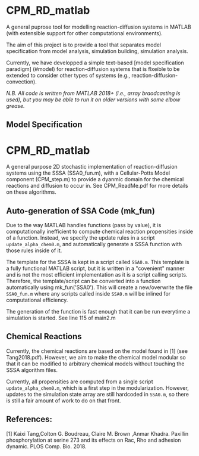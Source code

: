 # CPM_RD_matlab
A general puprose tool for modelling reaction-diffusion systems in MATLAB (with extensible support for other computational environments).

The aim of this project is to provide a tool that separates model specification from model analysis, simulation building, simulation analysis.

Currently, we have developped a simple text-based [model specification paradigm] (#model) for reaction-diffusion systems that is flxeible to be extended to consider other types of systems (e.g., reaction-diffusion-convection).  


*N.B. All code is written from MATLAB 2018+ (i.e., array braodcasting is used), but you may be able to run it on older versions with some elbow grease.*


## <a name="model"></a>Model Specification

# CPM_RD_matlab

A general purpose 2D stochastic implementation of reaction-diffusion systems using the SSSA (SSA0_fun.m), with a Cellular-Potts Model component (CPM_step.m) to provide a dyanmic domain for the chemical reactions and diffusion to occur in. See CPM_ReadMe.pdf for more details on these algorithms.



## Auto-generation of SSA Code (mk_fun)
Due to the way MATLAB handles functions (pass by value), it is computationally inefficient to compute chemical reaction propensities inside of a function. Instead, we specify the update rules in a script `update_alpha_chem0.m`, and automatically generate a SSSA function with those rules inside of it. 

The template for the SSSA is kept in a script called `SSA0.m`. This template is a fully functional MATLAB script, but it is written in a "covenient" manner and is not the most efficient implementation as it is a script calling scripts. Therefore, the template/script can be converted into a function automatically using mk_fun('SSA0'). This will create a new/overwrite the file `SSA0_fun.m` where any scripts called inside `SSA0.m` will be inlined for computational efficiency.

The generation of the function is fast enough that it can be run everytime a simulation is started. See line 115 of main2.m

## Chemical Reactions
Currently, the chemical reactions are based on the model found in [1] (see Tang2018.pdf). However, we aim to make the chemical model modular so that it can be modified to arbitrary chemical models without touching the SSSA algorithm files.

Currently, all propensities are computed from a single script `update_alpha_chem0.m`, which is a first step in the modularization. However, updates to the simulation state array are still hardcoded in `SSA0.m`, so there is still a fair amount of work to do on that front.




## References:


[1] Kaixi Tang,Colton G. Boudreau, Claire M. Brown ,Anmar Khadra. Paxillin phosphorylation at serine 273 and its effects on Rac, Rho and adhesion dynamic. PLOS Comp. Bio. 2018.
